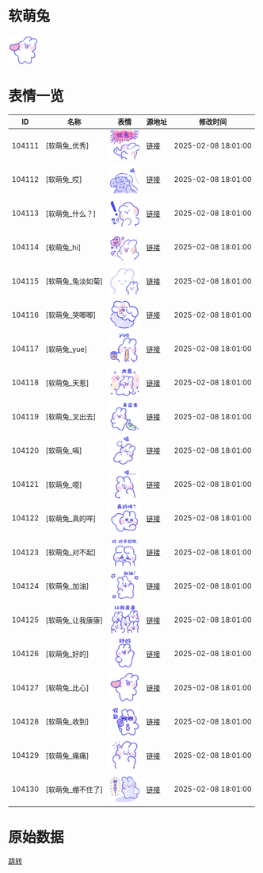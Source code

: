 # 软萌兔

<img src="./cover.png" height="60" alt="cover" />

# 表情一览

|ID|名称|表情|源地址|修改时间|
|----|----|----|----|----|
|104111|[软萌兔_优秀]|<img src="./pic/104111_%5B软萌兔_优秀%5D.png" height="60" alt="优秀"/>|[链接](https://i0.hdslb.com/bfs/garb/2e23a43dbec057c92d8751dc03daa64238492628.png)|2025-02-08 18:01:00|
|104112|[软萌兔_哎]|<img src="./pic/104112_%5B软萌兔_哎%5D.png" height="60" alt="哎"/>|[链接](https://i0.hdslb.com/bfs/garb/24ff18ec5b9e823bd0506dbf1f84ac57e1b8d429.png)|2025-02-08 18:01:00|
|104113|[软萌兔_什么？]|<img src="./pic/104113_%5B软萌兔_什么？%5D.png" height="60" alt="什么？"/>|[链接](https://i0.hdslb.com/bfs/garb/f4038eaf10c10c4db9da291dfc3ef258b2f50fdf.png)|2025-02-08 18:01:00|
|104114|[软萌兔_hi]|<img src="./pic/104114_%5B软萌兔_hi%5D.png" height="60" alt="hi"/>|[链接](https://i0.hdslb.com/bfs/garb/aa1958fba6ffa56039a0c458bff1717b01b55a1f.png)|2025-02-08 18:01:00|
|104115|[软萌兔_兔淡如菊]|<img src="./pic/104115_%5B软萌兔_兔淡如菊%5D.png" height="60" alt="兔淡如菊"/>|[链接](https://i0.hdslb.com/bfs/garb/34b61f78c820c2afcc5e24c362abac60552d8e0b.png)|2025-02-08 18:01:00|
|104116|[软萌兔_哭唧唧]|<img src="./pic/104116_%5B软萌兔_哭唧唧%5D.png" height="60" alt="哭唧唧"/>|[链接](https://i0.hdslb.com/bfs/garb/13fa121f630e3ad6755eb16454089efe02400279.png)|2025-02-08 18:01:00|
|104117|[软萌兔_yue]|<img src="./pic/104117_%5B软萌兔_yue%5D.png" height="60" alt="yue"/>|[链接](https://i0.hdslb.com/bfs/garb/2a919089206d7f22dbf9d043df0c7a3c53fe73a1.png)|2025-02-08 18:01:00|
|104118|[软萌兔_天惹]|<img src="./pic/104118_%5B软萌兔_天惹%5D.png" height="60" alt="天惹"/>|[链接](https://i0.hdslb.com/bfs/garb/e6c7582605073065a1bf9ad00917b6ab3388f846.png)|2025-02-08 18:01:00|
|104119|[软萌兔_叉出去]|<img src="./pic/104119_%5B软萌兔_叉出去%5D.png" height="60" alt="叉出去"/>|[链接](https://i0.hdslb.com/bfs/garb/333f0c710d3af8e65ba1add355cbc0d8d99d42d7.png)|2025-02-08 18:01:00|
|104120|[软萌兔_嗝]|<img src="./pic/104120_%5B软萌兔_嗝%5D.png" height="60" alt="嗝"/>|[链接](https://i0.hdslb.com/bfs/garb/052e4002fd0e19bb249428a6191aa87b8b46975c.png)|2025-02-08 18:01:00|
|104121|[软萌兔_噫]|<img src="./pic/104121_%5B软萌兔_噫%5D.png" height="60" alt="噫"/>|[链接](https://i0.hdslb.com/bfs/garb/06c5a885fa173862ca5de814f934504d1f329a2f.png)|2025-02-08 18:01:00|
|104122|[软萌兔_真的咩]|<img src="./pic/104122_%5B软萌兔_真的咩%5D.png" height="60" alt="真的咩"/>|[链接](https://i0.hdslb.com/bfs/garb/f32f970bc6f2221c75c9fd9b1caffe4619928231.png)|2025-02-08 18:01:00|
|104123|[软萌兔_对不起]|<img src="./pic/104123_%5B软萌兔_对不起%5D.png" height="60" alt="对不起"/>|[链接](https://i0.hdslb.com/bfs/garb/e066d24eac3768c4ae5d1fb35446d9c5f3238965.png)|2025-02-08 18:01:00|
|104124|[软萌兔_加油]|<img src="./pic/104124_%5B软萌兔_加油%5D.png" height="60" alt="加油"/>|[链接](https://i0.hdslb.com/bfs/garb/edeb4e6110c3f15b88b55f6f38623b8c4bd35f79.png)|2025-02-08 18:01:00|
|104125|[软萌兔_让我康康]|<img src="./pic/104125_%5B软萌兔_让我康康%5D.png" height="60" alt="让我康康"/>|[链接](https://i0.hdslb.com/bfs/garb/3224c8c1f0a14325349862a58832bc7fb91f1e44.png)|2025-02-08 18:01:00|
|104126|[软萌兔_好的]|<img src="./pic/104126_%5B软萌兔_好的%5D.png" height="60" alt="好的"/>|[链接](https://i0.hdslb.com/bfs/garb/00090186a1f60138f7d6b86926f37a436c73f59b.png)|2025-02-08 18:01:00|
|104127|[软萌兔_比心]|<img src="./pic/104127_%5B软萌兔_比心%5D.png" height="60" alt="比心"/>|[链接](https://i0.hdslb.com/bfs/garb/42847112bd1421ba532af6bfa44799b13c8668b3.png)|2025-02-08 18:01:00|
|104128|[软萌兔_收到]|<img src="./pic/104128_%5B软萌兔_收到%5D.png" height="60" alt="收到"/>|[链接](https://i0.hdslb.com/bfs/garb/bfde5a2846edfbdc34164d0d8adf76c6fde5a33a.png)|2025-02-08 18:01:00|
|104129|[软萌兔_痛痛]|<img src="./pic/104129_%5B软萌兔_痛痛%5D.png" height="60" alt="痛痛"/>|[链接](https://i0.hdslb.com/bfs/garb/5fb76dffee4b787e0dd9b01dc8de6116157d3875.png)|2025-02-08 18:01:00|
|104130|[软萌兔_绷不住了]|<img src="./pic/104130_%5B软萌兔_绷不住了%5D.png" height="60" alt="绷不住了"/>|[链接](https://i0.hdslb.com/bfs/garb/99b20852617611aabc7f9828b804954d128f1ff2.png)|2025-02-08 18:01:00|

# 原始数据

[跳转](./raw.json)

